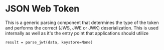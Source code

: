 # JSON Web Token

This is a generic parsing component that determines the type of the token
and performs the correct (JWS, JWE or JWK) deserialization. This is used
internally as well as it's the entry point that applications should utilize

```
result = parse_jwt(data, keystore=None)
```
